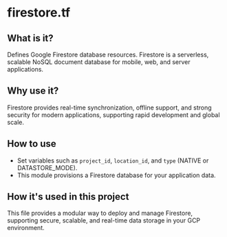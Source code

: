 # firestore.tf

## What is it?
Defines Google Firestore database resources. Firestore is a serverless, scalable NoSQL document database for mobile, web, and server applications.

## Why use it?
Firestore provides real-time synchronization, offline support, and strong security for modern applications, supporting rapid development and global scale.

## How to use
- Set variables such as `project_id`, `location_id`, and `type` (NATIVE or DATASTORE_MODE).
- This module provisions a Firestore database for your application data.

## How it's used in this project
This file provides a modular way to deploy and manage Firestore, supporting secure, scalable, and real-time data storage in your GCP environment.
